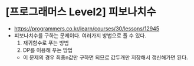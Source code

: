 # [프로그래머스 Level2] 피보나치수
- https://programmers.co.kr/learn/courses/30/lessons/12945
- 피보나치수를 구하는 문제이다. 여러가지 방법으로 풀 수 있다.
  1. 재귀함수로 푸는 방법
  2. DP를 이용해 푸는 방법
  - 이 문제의 경우 최종n값만 구하면 되므로 값두개만 저장해서 갱신해가면 된다.